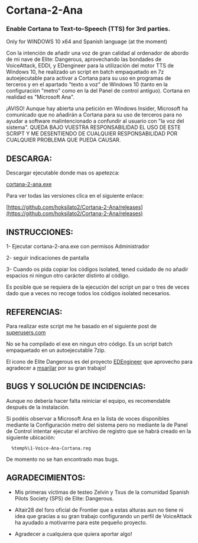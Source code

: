 # Cortana-2-Ana
### Enable Cortana to Text-to-Speech (TTS) for 3rd parties.
Only for WINDOWS 10 x64 and Spanish language (at the moment)

Con la intención de añadir una voz de gran calidad al ordenador de abordo de mi nave de Elite: Dangerous, aprovechando las bondades de VoiceAttack, EDDI, y EDengineer para la utilización del motor TTS de Windows 10, he realizado un script en batch empaquetado en 7z autoejecutable para activar a Cortana para su uso en programas de terceros y en el apartado "texto a voz" de Windows 10 (tanto en la configuración "metro" como en la del Panel de control antíguo). Cortana en realidad es "Microsoft Ana".

¡AVISO! Aunque hay abierta una petición en Windows Insider, Microsoft ha comunicado que no añadirán a Cortana para su uso de terceros para no ayudar a software malintencionado a confundir al usuario con "la voz del sistema". QUEDA BAJO VUESTRA RESPONSABILIDAD EL USO DE ESTE SCRIPT Y ME DESENTIENDO DE CUALQUIER RESPONSABILIDAD POR CUALQUIER PROBLEMA QUE PUEDA CAUSAR.

## DESCARGA:

Descargar ejecutable donde mas os apetezca: 

[cortana-2-ana.exe](https://github.com/hoksilato2/Cortana-2-Ana/releases/download/beta/cortana-2-ana.exe)

Para ver todas las versiones clica en el siguiente enlace:

[https://github.com/hoksilato2/Cortana-2-Ana/releases](https://github.com/hoksilato2/Cortana-2-Ana/releases)


## INSTRUCCIONES:

1- Ejecutar cortana-2-ana.exe con permisos Administrador

2- seguir indicaciones de pantalla

3- Cuando os pida copiar los códigos isolated, tened cuidado de no añadir espacios ni ningun otro carácter distinto al código.


Es posible que se requiera de la ejecución del script un par o tres de veces dado que a veces no recoge todos los códigos isolated necesarios.

## REFERENCIAS:

Para realizar este script me he basado en el siguiente post de [superusers.com](https://superuser.com/questions/1141840/how-to-enable-microsoft-eva-cortanas-voice-on-windows-10)

No se ha compilado el exe en ningun otro código. Es un script batch empaquetado en un autoejecutable 7zip.

El icono de Elite Dangerous es del proyecto [EDEngineer](https://github.com/msarilar/EDEngineer) que aprovecho para agradecer a [msarilar](https://github.com/msarilar/) por su gran trabajo!


## BUGS Y SOLUCIÓN DE INCIDENCIAS:

Aunque no debería hacer falta reiniciar el equipo, es recomendable después de la instalación.

Si podéis observar a Microsoft Ana en la lista de voces disponibles mediante la Configuración metro del sistema pero no mediante la de Panel de Control intentar ejecutar el archivo de registro que se habrá creado en la siguiente ubicación:

      %temp%\1-Voice-Ana-Cortana.reg
      
      
      
De momento no se han encontrado mas bugs.


## AGRADECIMIENTOS:

- Mis primeras víctimas de testeo Zelvin y Txus de la comunidad Spanish Pilots Society (SPS) de Elite: Dangerous.
- Altair28 del foro oficial de Frontier que a estas alturas aun no tiene ni idea que gracias a su gran trabajo configurando un perfil de VoiceAttack ha ayudado a motivarme para este pequeño proyecto.

- Agradecer a cualquiera que quiera aportar algo!
